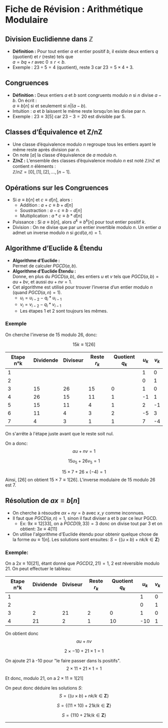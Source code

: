 # Fiche de Révision : Arithmétique Modulaire

## Division Euclidienne dans ℤ
- **Définition :** Pour tout entier $a$ et entier positif $b$, il existe deux entiers $q$ (quotient) et $r$ (reste) tels que  
  $a = bq + r$ avec $0 ≤ r < b$.
- Exemple : $23 ÷ 5 = 4$ (quotient), reste $3$ car $23 = 5×4 + 3$.

## Congruences
- **Définition :** Deux entiers $a$ et $b$ sont congruents modulo $n$ si $n$ divise $a - b$.
  On écrit :  
  $a ≡ b [n]$ si et seulement si $n | (a - b)$.
- Intuition : $a$ et $b$ laissent le même reste lorsqu’on les divise par $n$.
- Exemple : $23 ≡ 3 [5]$ car $23 - 3 = 20$ est divisible par 5.

## Classes d’Équivalence et Z/nZ
- Une classe d’équivalence modulo $n$ regroupe tous les entiers ayant le même reste après division par $n$.
- On note $[a]$ la classe d’équivalence de $a$ modulo $n$.
- **Z/nZ :** L’ensemble des classes d’équivalence modulo $n$ est noté $ℤ/nℤ$ et contient $n$ éléments :  
  $ℤ/nℤ = { [0], [1], [2], ..., [n-1] }$.
  
## Opérations sur les Congruences
- Si $a ≡ b [n]$ et $c ≡ d [n]$, alors :
  - Addition : $a + c ≡ b + d [n]$
  - Soustraction : $a - c ≡ b - d [n]$
  - Multiplication : $a * c ≡ b * d [n]$
- Puissance : Si $a ≡ b [n]$, alors $a^k ≡ b^k [n]$ pour tout entier positif $k$.
- Division : On ne divise que par un entier invertible modulo $n$. Un entier $a$ admet un inverse modulo $n$ si $gcd(a,n)=1$.

## Algorithme d’Euclide & Étendu
- **Algorithme d’Euclide :**  
  Permet de calculer $PGCD(a,b)$.
- **Algorithme d’Euclide Étendu :**  
  Donne, en plus du $PGCD(a,b)$, des entiers $u$ et $v$ tels que $PGCD(a,b) = a u + b v$, et aussi $a u + n v = 1$.
- Cet algorithme est utilisé pour trouver l’inverse d’un entier modulo $n$ (quand $PGCD(a,n)=1$).
  - $u_i = u_{i-2}-q_i*u_{i-1}$
  - $v_i = v_{i-2}-q_i*v_{i-1}$
  - Les étapes 1 et 2 sont toujours les mêmes.

### Exemple

On cherche l'inverse de 15 modulo 26, donc:

$$
15k \equiv 1[26]
$$

| Etape n°k | Dividende | Diviseur | Reste $r_k$ | Quotient $q_k$ | $u_k$ | $v_k$ |
|-|-|-|-|-|-|-|
|1| | | | |1|0|
|2| | | | |0|1|
|3|15|26|15|0|1|0|
|4|26|15|11|1|-1|1|
|5|15|11|4|1|2|-1|
|6|11|4|3|2|-5|3|
|7|4|3|1|1|7|-4|

On s'arrête à l'étape juste avant que le reste soit nul.

On a donc:
$$
au+nv=1
$$

$$
15u_5+26v_5=1
$$

$$
15 \times 7+26 \times(-4)=1
$$
Ainsi, $[26]$ on obtient $15\times7 \equiv 1[26]$. L'inverse modulaire de 15 modulo 26 est 7.

## Résolution de $ax \equiv b[n]$

- On cherche à résoudre $ax + ny = b$ avec $x, y$ comme inconnues.
- Il faut que $PGCD(a, n) = 1$, sinon il faut diviser a et b par ce leur PGCD.
  - Ex: $9x \equiv 12[33]$, on a $PGCD(9, 33) = 3$ donc on divise tout par 3 et on obtient: $3x \equiv 4[11]$
- On utilise l'algorithme d'Euclide étendu pour obtenir quelque chose de la forme $au \equiv 1 [n]$. Les solutions sont ensuites: $S = \{ (u \times b) + nk / k \in \mathbf{Z} \}$

### Exemple:

On a $2x \equiv 10[21]$, étant donné que $PGCD(2, 21) = 1$, 2 est réversible modulo 21.
On peut effectuer le tableau:

| Etape n°k | Dividende | Diviseur | Reste $r_k$ | Quotient $q_k$ | $u_k$ | $v_k$ |
|-|-|-|-|-|-|-|
|1| | | | |1|0|
|2| | | | |0|1|
|3|2|21|2|0|1|0|
|4|21|2|1|10|-10|1|

On obtient donc 
$$
au+nv
$$

$$
2 \times -10 + 21 \times 1 = 1
$$

On ajoute 21 à -10 pour "le faire passer dans ls positifs".
$$
2 \times 11 + 21 \times 1 = 1
$$

Et donc, modulo 21, on a $2 \times 11 \equiv 1 [21]$

On peut donc déduire les solutions $S$:
$$
S = \{ (u \times b) + nk / k \in \mathbf{Z} \}
$$

$$
S = \{ (11 \times 10) + 21k / k \in \mathbf{Z} \}
$$

$$
S = \{ 110 + 21k / k \in \mathbf{Z} \}
$$

---